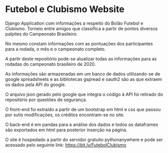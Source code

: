 # Futebol e Clubismo Website
Django Application com informações a respeito do Bolão Futebol e Clubismo. Torneio entre amigos que classifica a partir de pontos diversos palpites do Campeonato Brasileiro.

No mesmo constam informações com as pontuações dos participantes para a rodada, o mês e o campeonato completo.

A partir deste repositório pode-se atualizar todas as informações para as rodadas do campeonato brasileiro de 2020.

As informações são armazenadas em um banco de dados utilizando-se de google spreadsheets e as bibliotecas gspread e oauth2 são as que extraem os dados pela API do google.

O arquivo json gerado pelo google que integra o código à API foi retirado do repositório por questões de segurança.

O front-end foi extraído a partir de um bootstrap em html e css que passou por sutis modificações, os créditos encontram-se no site.

O back-end é em pandas para a análise dos dados e todos os dataframes são exportados em html para posterior inserção na página.

O site é hospedado a partir do servidor gratuito pythonanywhere e pode ser acessado pelo seguinte link: https://bit.ly/FutebolClubismo
